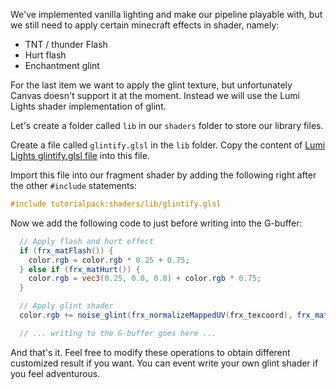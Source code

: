 We've implemented vanilla lighting and make our pipeline playable with, but we still need to apply certain minecraft effects in shader, namely:
* TNT / thunder Flash
* Hurt flash
* Enchantment glint

For the last item we want to apply the glint texture, but unfortunately Canvas doesn't support it at the moment. Instead we will use the Lumi Lights shader implementation of glint.

Let's create a folder called `lib` in our `shaders` folder to store our library files.

Create a file called `glintify.glsl` in the `lib` folder. Copy the content of [Lumi Lights glintify.glsl file](https://github.com/spiralhalo/LumiLights/blob/wip/assets/lumi/shaders/lib/glintify.glsl) into this file.

Import this file into our fragment shader by adding the following right after the other `#include` statements:
```glsl
#include tutorialpack:shaders/lib/glintify.glsl
```

Now we add the following code to just before writing into the G-buffer:

```glsl
  // Apply flash and hurt effect
  if (frx_matFlash()) {
    color.rgb = color.rgb * 0.25 + 0.75;
  } else if (frx_matHurt()) {
    color.rgb = vec3(0.25, 0.0, 0.0) + color.rgb * 0.75;
  }

  // Apply glint shader
  color.rgb += noise_glint(frx_normalizeMappedUV(frx_texcoord), frx_matGlint());

  // ... writing to the G-buffer goes here ...
```

And that's it. Feel free to modify these operations to obtain different customized result if you want. You can event write your own glint shader if you feel adventurous.